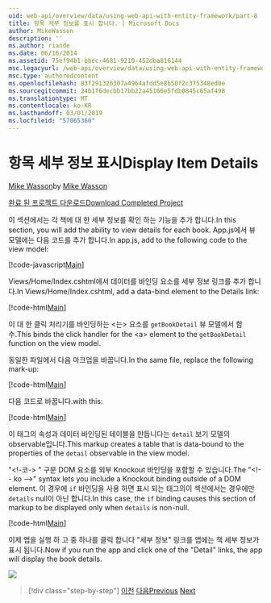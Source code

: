 ```yaml
---
uid: web-api/overview/data/using-web-api-with-entity-framework/part-8
title: 항목 세부 정보를 표시 합니다. | Microsoft Docs
author: MikeWasson
description: ''
ms.author: riande
ms.date: 06/16/2014
ms.assetid: 75ef94b1-bbec-4681-9210-452dba816144
msc.legacyurl: /web-api/overview/data/using-web-api-with-entity-framework/part-8
msc.type: authoredcontent
ms.openlocfilehash: 83f291326307a4964afdd5e8b50f2c375348ed0e
ms.sourcegitcommit: 24b1f6decbb17bb22a45166e5fdb0845c65af498
ms.translationtype: MT
ms.contentlocale: ko-KR
ms.lasthandoff: 03/01/2019
ms.locfileid: "57065360"
---
```

<a name="display-item-details"></a><span data-ttu-id="e2165-102">항목 세부 정보 표시</span><span class="sxs-lookup"><span data-stu-id="e2165-102">Display Item Details</span></span>
====================
<span data-ttu-id="e2165-103">[Mike Wasson](https://github.com/MikeWasson)</span><span class="sxs-lookup"><span data-stu-id="e2165-103">by [Mike Wasson](https://github.com/MikeWasson)</span></span>

[<span data-ttu-id="e2165-104">완료 된 프로젝트 다운로드</span><span class="sxs-lookup"><span data-stu-id="e2165-104">Download Completed Project</span></span>](https://github.com/MikeWasson/BookService)

<span data-ttu-id="e2165-105">이 섹션에서는 각 책에 대 한 세부 정보를 확인 하는 기능을 추가 합니다.</span><span class="sxs-lookup"><span data-stu-id="e2165-105">In this section, you will add the ability to view details for each book.</span></span> <span data-ttu-id="e2165-106">App.js에서 뷰 모델에는 다음 코드를 추가 합니다.</span><span class="sxs-lookup"><span data-stu-id="e2165-106">In app.js, add to the following code to the view model:</span></span>

[!code-javascript[Main](part-8/samples/sample1.js)]

<span data-ttu-id="e2165-107">Views/Home/Index.cshtml에서 데이터를 바인딩 요소를 세부 정보 링크를 추가 합니다.</span><span class="sxs-lookup"><span data-stu-id="e2165-107">In Views/Home/Index.cshtml, add a data-bind element to the Details link:</span></span>

[!code-html[Main](part-8/samples/sample2.html?highlight=5)]

<span data-ttu-id="e2165-108">이 대 한 클릭 처리기를 바인딩하는 &lt;는&gt; 요소를 `getBookDetail` 뷰 모델에서 함수.</span><span class="sxs-lookup"><span data-stu-id="e2165-108">This binds the click handler for the &lt;a&gt; element to the `getBookDetail` function on the view model.</span></span>

<span data-ttu-id="e2165-109">동일한 파일에서 다음 마크업을 바꿉니다.</span><span class="sxs-lookup"><span data-stu-id="e2165-109">In the same file, replace the following mark-up:</span></span>

[!code-html[Main](part-8/samples/sample3.html)]

<span data-ttu-id="e2165-110">다음 코드로 바꿉니다.</span><span class="sxs-lookup"><span data-stu-id="e2165-110">with this:</span></span>

[!code-html[Main](part-8/samples/sample4.html)]

<span data-ttu-id="e2165-111">이 태그의 속성과 데이터 바인딩된 테이블을 만듭니다는 `detail` 보기 모델의 observable입니다.</span><span class="sxs-lookup"><span data-stu-id="e2165-111">This markup creates a table that is data-bound to the properties of the `detail` observable in the view model.</span></span>

<span data-ttu-id="e2165-112">"&lt;!-코-&gt; &quot; 구문 DOM 요소를 외부 Knockout 바인딩을 포함할 수 있습니다.</span><span class="sxs-lookup"><span data-stu-id="e2165-112">The "&lt;!-- ko --&gt;&quot; syntax lets you include a Knockout binding outside of a DOM element.</span></span> <span data-ttu-id="e2165-113">이 경우에 `if` 바인딩을 사용 하면 표시 되는 태그의이 섹션에서는 경우에만 `details` null이 아닌 합니다.</span><span class="sxs-lookup"><span data-stu-id="e2165-113">In this case, the `if` binding causes this section of markup to be displayed only when `details` is non-null.</span></span>

[!code-html[Main](part-8/samples/sample5.html)]

<span data-ttu-id="e2165-114">이제 앱을 실행 하 고 중 하나를 클릭 합니다 &quot;세부 정보&quot; 링크를 앱에는 책 세부 정보가 표시 됩니다.</span><span class="sxs-lookup"><span data-stu-id="e2165-114">Now if you run the app and click one of the &quot;Detail&quot; links, the app will display the book details.</span></span>

[![](part-8/_static/image2.png)](part-8/_static/image1.png)

> [!div class="step-by-step"]
> <span data-ttu-id="e2165-115">[이전](part-7.md)
> [다음](part-9.md)</span><span class="sxs-lookup"><span data-stu-id="e2165-115">[Previous](part-7.md)
[Next](part-9.md)</span></span>
